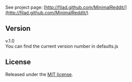 See project page: [http://filad.github.com/MinimalReddit/](http://filad.github.com/MinimalReddit/)  

## Version
v.1.0  
You can find the current version number in defaults.js

## License
Released under the [MIT license](http://www.opensource.org/licenses/MIT).